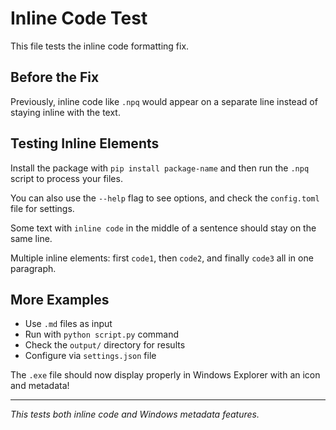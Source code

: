 # Inline Code Test

This file tests the inline code formatting fix.

## Before the Fix

Previously, inline code like `.npq` would appear on a separate line instead of staying inline with the text.

## Testing Inline Elements

Install the package with `pip install package-name` and then run the `.npq` script to process your files.

You can also use the `--help` flag to see options, and check the `config.toml` file for settings.

Some text with `inline code` in the middle of a sentence should stay on the same line.

Multiple inline elements: first `code1`, then `code2`, and finally `code3` all in one paragraph.

## More Examples

- Use `.md` files as input
- Run with `python script.py` command  
- Check the `output/` directory for results
- Configure via `settings.json` file

The `.exe` file should now display properly in Windows Explorer with an icon and metadata!

---

*This tests both inline code and Windows metadata features.*
